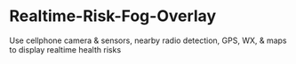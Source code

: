 # Realtime-Risk-Fog-Overlay
Use cellphone camera &amp; sensors, nearby  radio detection,  GPS, WX, &amp; maps to display realtime health risks
